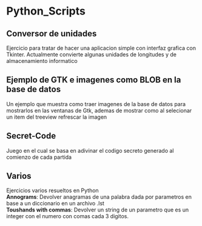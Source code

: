 # Python_Scripts

## Conversor de unidades
Ejercicio para tratar de hacer una aplicacion simple con interfaz grafica con Tkinter.
Actualmente convierte algunas unidades de longitudes y de almacenamiento informatico

## Ejemplo de GTK e imagenes como BLOB en la base de datos
Un ejemplo que muestra como traer imagenes de la base de datos para mostrarlos en las ventanas
de Gtk, ademas de mostrar como al selecionar un item del treeview refrescar la imagen

## Secret-Code
Juego en el cual se basa en adivinar el codigo secreto generado al comienzo de cada partida

## Varios
Ejercicios varios resueltos en Python    
**Annograms**: Devolver anagramas de una palabra dada por parametros en base a un diccionario en un archivo .lst    
**Toushands with commas**: Devolver un string de un parametro que es un integer con el numero con comas cada 3 digitos.